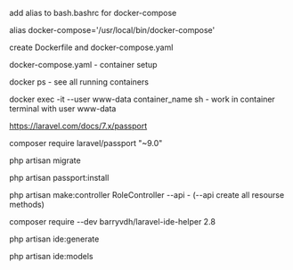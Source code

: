 add alias to bash.bashrc for docker-compose

alias docker-compose='/usr/local/bin/docker-compose'


create Dockerfile and docker-compose.yaml

docker-compose.yaml - container setup

docker ps - see all running containers

docker exec -it --user www-data container_name sh - work in container terminal with user www-data

https://laravel.com/docs/7.x/passport

composer require laravel/passport "~9.0"

php artisan migrate

php artisan passport:install

php artisan make:controller RoleController --api - (--api create all resourse methods)











composer require --dev barryvdh/laravel-ide-helper 2.8

php artisan ide:generate

php artisan ide:models
